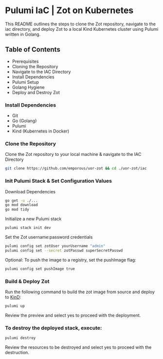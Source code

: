 # Pulumi IaC | Zot on Kubernetes

This README outlines the steps to clone the Zot repository, navigate to the iac directory, and deploy Zot to a local Kind Kubernetes cluster using Pulumi written in Golang.

## Table of Contents

- Prerequisites
- Cloning the Repository
- Navigate to the IAC Directory
- Install Dependencies
- Pulumi Setup
- Golang Hygiene
- Deploy and Destroy Zot


### Install Dependencies

* Git
* Go (Golang)
* Pulumi
* Kind (Kubernetes in Docker)

### Clone the Repository

Clone the Zot repository to your local machine & navigate to the IAC Directory

```bash
git clone https://github.com/emporous/uor-zot && cd ./uor-zot/iac
```

### Init Pulumi Stack & Set Configuration Values

Download Dependencies

```bash
go get -u ./...
go mod download
go mod tidy

```

Initialize a new Pulumi stack

```bash
pulumi stack init dev
```

Set the Zot username:password credentials

```bash
pulumi config set zotUser yourUsername "admin"
pulumi config set --secret zotPasswd superSecretPasswd
```

Optional: To push the image to a registry, set the pushImage flag:

```bash
pulumi config set pushImage true
```

### Build & Deploy Zot

Run the following command to build the zot image from source and deploy to [KinD](https://kind.sigs.k8s.io):

```bash
pulumi up
```

Review the preview and select yes to proceed with the deployment.

### To destroy the deployed stack, execute:

```bash
pulumi destroy
```

Review the resources to be destroyed and select yes to proceed with the destruction.

